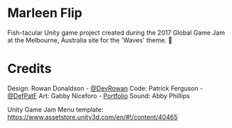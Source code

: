 # Marleen Flip

Fish-tacular Unity game project created during the 2017 Global Game Jam at the Melbourne, Australia site for the 'Waves' theme. 🐬

# Credits
Design: Rowan Donaldson - [@DevRowan](https://twitter.com/DevRowan)
Code: Patrick Ferguson - [@DefPatF](https://twitter.com/DevPatF)
Art: Gabby Niceforo - [Portfolio](http://3dartist.phoenixinteractive.com.au)
Sound: Abby Phillips

Unity Game Jam Menu template: https://www.assetstore.unity3d.com/en/#!/content/40465
